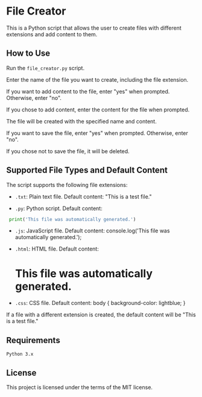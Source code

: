 # File Creator
This is a Python script that allows the user to create files with different extensions and add content to them.

## How to Use
Run the `file_creator.py` script.

Enter the name of the file you want to create, including the file extension.

If you want to add content to the file, enter "yes" when prompted. Otherwise, enter "no".

If you chose to add content, enter the content for the file when prompted.

The file will be created with the specified name and content.

If you want to save the file, enter "yes" when prompted. Otherwise, enter "no".

If you chose not to save the file, it will be deleted.

## Supported File Types and Default Content
The script supports the following file extensions:

- `.txt`: Plain text file. Default content: "This is a test file."

- `.py`: Python script. Default content:
```python
 print('This file was automatically generated.')
 ```

- `.js`: JavaScript file. Default content: console.log('This file was automatically generated.');

- `.html`: HTML file. Default content: <html><body><h1>This file was automatically generated.</h1></body></html>

- `.css`: CSS file. Default content: body { background-color: lightblue; }

If a file with a different extension is created, the default content will be "This is a test file."

## Requirements
`Python 3.x`

## License

This project is licensed under the terms of the MIT license.



